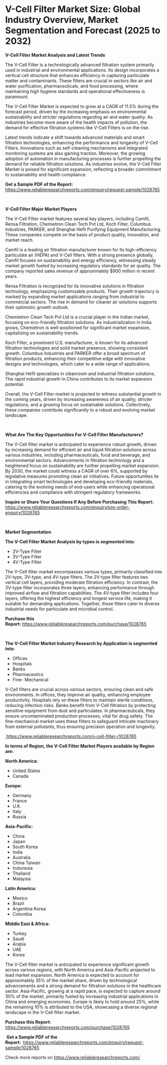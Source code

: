 <p><h1>V-Cell Filter Market Size: Global Industry Overview, Market Segmentation and Forecast (2025 to 2032)</h1></p><p><strong>V-Cell Filter Market Analysis and Latest Trends</strong></p>
<p><p>The V-Cell Filter is a technologically advanced filtration system primarily used in industrial and environmental applications. Its design incorporates a vertical cell structure that enhances efficiency in capturing particulate matter and contaminants. These filters are crucial in sectors like air and water purification, pharmaceuticals, and food processing, where maintaining high hygiene standards and operational effectiveness is paramount.</p><p>The V-Cell Filter Market is expected to grow at a CAGR of 11.5% during the forecast period, driven by the increasing emphasis on environmental sustainability and stricter regulations regarding air and water quality. As industries become more aware of the health impacts of pollution, the demand for effective filtration systems like V-Cell Filters is on the rise. </p><p>Latest trends indicate a shift towards advanced materials and smart filtration technologies, enhancing the performance and longevity of V-Cell Filters. Innovations such as self-cleaning mechanisms and integrated monitoring systems are also gaining traction. Moreover, the growing adoption of automation in manufacturing processes is further propelling the demand for reliable filtration solutions. As industries evolve, the V-Cell Filter Market is poised for significant expansion, reflecting a broader commitment to sustainability and health compliance.</p></p>
<p><strong>Get a Sample PDF of the Report:&nbsp;</strong> <a href="https://www.reliableresearchreports.com/enquiry/request-sample/1028765?utm_campaign=2216&utm_medium=2&utm_source=Github&utm_content=ia&utm_term=24032025&utm_id=v-cell-filter">https://www.reliableresearchreports.com/enquiry/request-sample/1028765</a></p>
<p>&nbsp;</p>
<p><strong>V-Cell Filter Major Market Players</strong></p>
<p><p>The V-Cell Filter market features several key players, including Camfil, Rensa Filtration, Chemietron Clean Tech Pvt Ltd, Koch Filter, Columbus Industries, PARKER, and Shanghai Hefil Purifying Equipment Manufacturing. These companies compete on the basis of product quality, innovation, and market reach.</p><p>Camfil is a leading air filtration manufacturer known for its high-efficiency particulate air (HEPA) and V-Cell filters. With a strong presence globally, Camfil focuses on sustainability and energy efficiency, witnessing steady market growth fueled by increasing regulatory standards for air quality. The company reported sales revenue of approximately $900 million in recent years.</p><p>Rensa Filtration is recognized for its innovative solutions in filtration technology, emphasizing customizable products. Their growth trajectory is marked by expanding market applications ranging from industrial to commercial sectors. The rise in demand for cleaner air solutions supports their optimistic growth outlook.</p><p>Chemietron Clean Tech Pvt Ltd is a crucial player in the Indian market, focusing on eco-friendly filtration solutions. As industrialization in India grows, Chemietron is well-positioned for significant market expansion, capitalizing on sustainability trends.</p><p>Koch Filter, a prominent U.S. manufacturer, is known for its advanced filtration technologies and solid market presence, showing consistent growth. Columbus Industries and PARKER offer a broad spectrum of filtration products, enhancing their competitive edge with innovative designs and technologies, which cater to a wide range of applications. </p><p>Shanghai Hefil specializes in cleanroom and industrial filtration solutions. The rapid industrial growth in China contributes to its market expansion potential.</p><p>Overall, the V-Cell Filter market is projected to witness substantial growth in the coming years, driven by increasing awareness of air quality, stricter regulations, and a growing focus on sustainable solutions. Collectively, these companies contribute significantly to a robust and evolving market landscape.</p></p>
<p>&nbsp;</p>
<p><strong>What Are The Key Opportunities For V-Cell Filter Manufacturers?</strong></p>
<p><p>The V-Cell filter market is anticipated to experience robust growth, driven by increasing demand for efficient air and liquid filtration solutions across various industries, including pharmaceuticals, food and beverage, and environmental sectors. Advancements in filtration technology and a heightened focus on sustainability are further propelling market expansion. By 2030, the market could witness a CAGR of over 6%, supported by legislative measures promoting clean air initiatives. Future opportunities lie in integrating smart technologies and developing eco-friendly materials, catering to the evolving needs of end-users while enhancing operational efficiencies and compliance with stringent regulatory frameworks.</p></p>
<p><strong>Inquire or Share Your Questions If Any Before Purchasing This Report:</strong> <a href="https://www.reliableresearchreports.com/enquiry/pre-order-enquiry/1028765?utm_campaign=2216&utm_medium=2&utm_source=Github&utm_content=ia&utm_term=24032025&utm_id=v-cell-filter">https://www.reliableresearchreports.com/enquiry/pre-order-enquiry/1028765</a></p>
<p>&nbsp;</p>
<p><strong>Market Segmentation</strong></p>
<p><strong>The V-Cell Filter Market Analysis by types is segmented into:</strong></p>
<p><ul><li>2V-Type Filter</li><li>3V-Type Filter</li><li>4V-Type Filter</li></ul></p>
<p><p>The V-Cell filter market encompasses various types, primarily classified into 2V-type, 3V-type, and 4V-type filters. The 2V-type filter features two vertical cell layers, providing moderate filtration efficiency. In contrast, the 3V-type filter incorporates three layers, enhancing performance through improved airflow and filtration capabilities. The 4V-type filter includes four layers, offering the highest efficiency and longest service life, making it suitable for demanding applications. Together, these filters cater to diverse industrial needs for particulate and microbial control.</p></p>
<p><strong>Purchase this Report:&nbsp;</strong><a href="https://www.reliableresearchreports.com/purchase/1028765?utm_campaign=2216&utm_medium=2&utm_source=Github&utm_content=ia&utm_term=24032025&utm_id=v-cell-filter">https://www.reliableresearchreports.com/purchase/1028765</a></p>
<p>&nbsp;</p>
<p><strong>The V-Cell Filter Market Industry Research by Application is segmented into:</strong></p>
<p><ul><li>Offices</li><li>Hospitals</li><li>Banks</li><li>Pharmaceutics</li><li>Fine- Mechanical</li></ul></p>
<p><p>V-Cell filters are crucial across various sectors, ensuring clean and safe environments. In offices, they improve air quality, enhancing employee productivity. Hospitals rely on these filters to maintain sterile conditions, reducing infection risks. Banks benefit from V-Cell filtration by protecting sensitive equipment from dust and particulates. In pharmaceuticals, they ensure uncontaminated production processes, vital for drug safety. The fine-mechanical market uses these filters to safeguard intricate machinery from external pollutants, thus ensuring precision operation and longevity.</p></p>
<p><a href="https://www.reliableresearchreports.com/v-cell-filter-r1028765?utm_campaign=2216&utm_medium=2&utm_source=Github&utm_content=ia&utm_term=24032025&utm_id=v-cell-filter">&nbsp;https://www.reliableresearchreports.com/v-cell-filter-r1028765</a></p>
<p><strong>In terms of Region, the V-Cell Filter Market Players available by Region are:</strong></p>
<p>
    <p> <strong> North America: </strong>
        <ul>
            <li>United States</li>
            <li>Canada</li>
        </ul>
        </p> 
    <p> <strong> Europe: </strong>
        <ul>
            <li>Germany</li>
            <li>France</li>
            <li>U.K.</li>
            <li>Italy</li>
            <li>Russia</li>
        </ul>
        </p> 
    <p> <strong> Asia-Pacific: </strong>
        <ul>
            <li>China</li>
            <li>Japan</li>
            <li>South Korea</li>
            <li>India</li>
            <li>Australia</li>
            <li>China Taiwan</li>
            <li>Indonesia</li>
            <li>Thailand</li>
            <li>Malaysia</li>
        </ul>
        </p> 
    <p> <strong> Latin America: </strong>
        <ul>
            <li>Mexico</li>
            <li>Brazil</li>
            <li>Argentina Korea</li>
            <li>Colombia</li>
        </ul>
        </p> 
    <p> <strong> Middle East & Africa: </strong>
        <ul>
            <li>Turkey</li>
            <li>Saudi</li>
            <li>Arabia</li>
            <li>UAE</li>
            <li>Korea</li>
        </ul>
    </p>
    </p>
<p><p>The V-Cell filter market is anticipated to experience significant growth across various regions, with North America and Asia-Pacific projected to lead market expansion. North America is expected to account for approximately 35% of the market share, driven by technological advancements and a strong demand for filtration solutions in the healthcare sector. Asia-Pacific, growing at a rapid pace, is expected to capture around 30% of the market, primarily fueled by increasing industrial applications in China and emerging economies. Europe is likely to hold around 25%, while the remaining 10% is attributed to the USA, showcasing a diverse regional landscape in the V-Cell filter market.</p></p>
<p><strong>Purchase this Report: </strong><a href="https://www.reliableresearchreports.com/purchase/1028765?utm_campaign=2216&utm_medium=2&utm_source=Github&utm_content=ia&utm_term=24032025&utm_id=v-cell-filter">https://www.reliableresearchreports.com/purchase/1028765</a></p>
<p>&nbsp;<strong>Get a Sample PDF of the Report:&nbsp;&nbsp;</strong><a href="https://www.reliableresearchreports.com/enquiry/request-sample/1028765?utm_campaign=2216&utm_medium=2&utm_source=Github&utm_content=ia&utm_term=24032025&utm_id=v-cell-filter">https://www.reliableresearchreports.com/enquiry/request-sample/1028765</a></p>
<p><strong></strong></p>
<p>Check more reports on <a href="https://www.reliableresearchreports.com/?utm_campaign=2216&utm_medium=2&utm_source=Github&utm_content=ia&utm_term=24032025&utm_id=v-cell-filter">https://www.reliableresearchreports.com/</a></p>